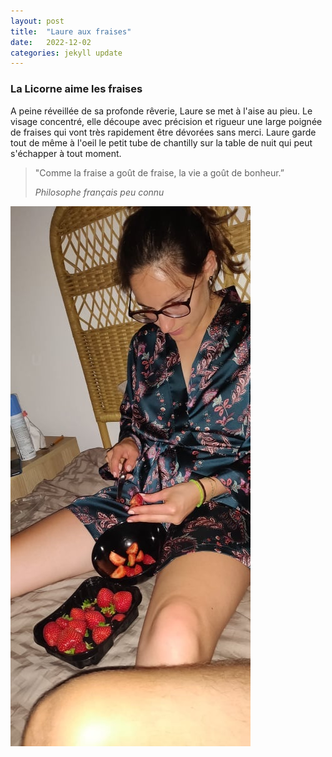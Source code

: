 ```yaml
---
layout: post
title:  "Laure aux fraises"
date:   2022-12-02 
categories: jekyll update
---
```


### La Licorne aime les fraises

A peine réveillée de sa profonde rêverie, Laure se met à l'aise au pieu. Le visage concentré, elle découpe avec précision et rigueur une large poignée de fraises qui vont très rapidement être dévorées sans merci. Laure garde tout de même à l'oeil le petit tube de chantilly sur la table de nuit qui peut s'échapper à tout moment.

> "Comme la fraise a goût de fraise, la vie a goût de bonheur.”
>  
> *Philosophe français peu connu*

<img src="/images/22.jpg" alt="">
